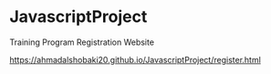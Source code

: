 # JavascriptProject

Training Program Registration Website

https://ahmadalshobaki20.github.io/JavascriptProject/register.html
